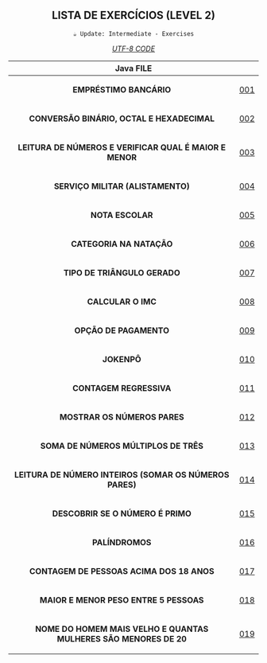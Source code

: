 <div align="center">

## LISTA DE EXERCÍCIOS (LEVEL 2)

`☕ Update: Intermediate - Exercises`

_[UTF-8 CODE](https://www.charset.org/utf-8)_

</div>


<div align="center">

<table>

<thead>

<tr align="center">

<th colspan="2">Java FILE</th>

</tr>

</thead>

<!-- (((((((--BODY--))))))) -->
<tbody>

<tr align="center">

<td>

**EMPRÉSTIMO BANCÁRIO**

</td>
<td>

[001](001/Main.java)

</td>

</tr>

<tr align="center">

<td>

**CONVERSÃO BINÁRIO, OCTAL E HEXADECIMAL**

</td>
<td>

[002](002/Main.java)

</td>

</tr>
<tr align="center">

<td>

**LEITURA DE NÚMEROS E VERIFICAR QUAL É MAIOR E MENOR**

</td>
<td>

[003](003/Main.java)

</td>

</tr>

<tr align="center">

<td>

**SERVIÇO MILITAR (ALISTAMENTO)**

</td>
<td>

[004](004/Main.java)

</td>

</tr>

<tr align="center">

<td>

**NOTA ESCOLAR**

</td>
<td>

[005](005/Main.java)

</td>

</tr>

<tr align="center">

<td>

**CATEGORIA NA NATAÇÃO**

</td>
<td>

[006](006/Main.java)

</td>

</tr>

<tr align="center">

<td>

**TIPO DE TRIÂNGULO GERADO**

</td>
<td>

[007](007/Main.java)

</td>

</tr>

<tr align="center">

<td>

**CALCULAR O IMC**

</td>
<td>

[008](008/Main.java)

</td>

</tr>

<tr align="center">

<td>

**OPÇÃO DE PAGAMENTO**

</td>
<td>

[009](009/Main.java)

</td>

</tr>

<tr align="center">

<td>

**JOKENPÔ**

</td>
<td>

[010](010/Main.java)

</td>

</tr>

<tr align="center">

<td>

**CONTAGEM REGRESSIVA**

</td>
<td>

[011](011/Main.java)

</td>

</tr>

<tr align="center">

<td>

**MOSTRAR OS NÚMEROS PARES**

</td>
<td>

[012](012/Main.java)

</td>

</tr>

<tr align="center">

<td>

**SOMA DE NÚMEROS MÚLTIPLOS DE TRÊS**

</td>
<td>

[013](013/Main.java)

</td>

</tr>

<tr align="center">

<td>

**LEITURA DE NÚMERO INTEIROS (SOMAR OS NÚMEROS PARES)**

</td>
<td>

[014](014/Main.java)

</td>

</tr>

<tr align="center">

<td>

**DESCOBRIR SE O NÚMERO É PRIMO**

</td>
<td>

[015](015/Main.java)

</td>

</tr>

<tr align="center">

<td>

**PALÍNDROMOS**

</td>
<td>

[016](016/Main.java)

</td>

</tr>

<tr align="center">

<td>

**CONTAGEM DE PESSOAS ACIMA DOS 18 ANOS**

</td>
<td>

[017](017/Main.java)

</td>

</tr>

<tr align="center">

<td>

**MAIOR E MENOR PESO ENTRE 5 PESSOAS**

</td>
<td>

[018](018/Main.java)

</td>

</tr>

<tr align="center">

<td>

**NOME DO HOMEM MAIS VELHO E QUANTAS MULHERES SÃO MENORES DE 20**

</td>
<td>

[019](019/Main.java)

</td>

</tr>

<tbody>

</div>